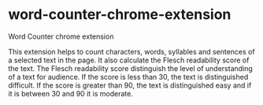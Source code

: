 # word-counter-chrome-extension
Word Counter chrome extension

This extension helps to count characters, words, syllables and sentences of a selected text in the page. 
It also calculate the Flesch readability score of the text. The Flesch readability score distinguish the level of understanding of a text for audience.
If the score is less than 30, the text is distinguished difficult. If the score is greater than 90, the text is distinguished easy and if it is between 30 and 90 it is moderate.
